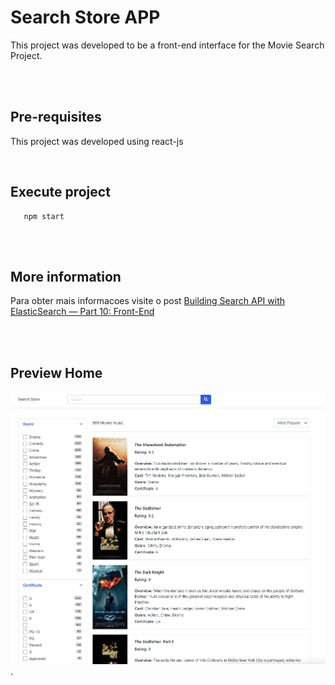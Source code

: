# Search Store APP

This project was developed to be a front-end interface for the Movie Search Project.

<br>
<br>

## Pre-requisites

This project was developed using react-js

<br>

## Execute project

```
   npm start 
```

<br>
<br>

## More information

Para obter mais informacoes visite o post [Building Search API with ElasticSearch — Part 10: Front-End](https://medium.com/@andre.luiz1987/building-search-api-with-elasticsearch-part-10-front-end-eded65f6e0a8) 


<br>
<br>

## Preview Home
![Home](public/assets/images/front_01.png).
